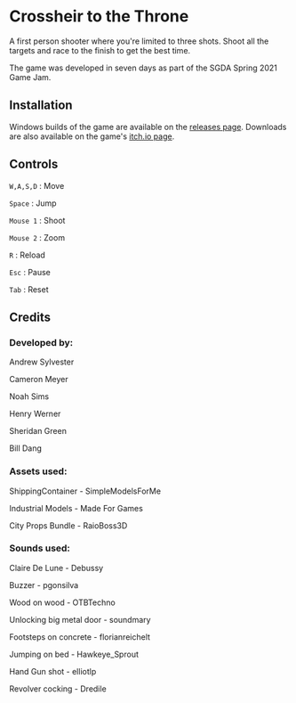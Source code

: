 # Crossheir to the Throne
A first person shooter where you're limited to three shots. Shoot all the targets and race to the finish to get the best time.

The game was developed in seven days as part of the SGDA Spring 2021 Game Jam. 

## Installation
Windows builds of the game are available on the [releases page](https://github.com/arsylvester/SpringGameJam/releases). Downloads are also available on the game's [itch.io page](https://indyandy.itch.io/crossheir-to-the-throne).

## Controls
`W,A,S,D` : Move

`Space` : Jump

`Mouse 1` : Shoot

`Mouse 2` : Zoom

`R` : Reload

`Esc` : Pause

`Tab` : Reset

## Credits
### Developed by:

Andrew Sylvester

Cameron Meyer

Noah Sims

Henry Werner

Sheridan Green

Bill Dang

### Assets used:
ShippingContainer - SimpleModelsForMe

Industrial Models - Made For Games

City Props Bundle - RaioBoss3D

### Sounds used:
Claire De Lune - Debussy

Buzzer - pgonsilva

Wood on wood - OTBTechno

Unlocking big metal door - soundmary

Footsteps on concrete - florianreichelt

Jumping on bed - Hawkeye_Sprout

Hand Gun shot - elliotlp

Revolver cocking - Dredile


